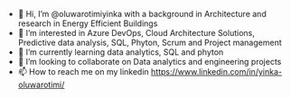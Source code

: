 - 👋 Hi, I’m @oluwarotimiyinka with a background in Architecture and research in Energy Efficient Buildings
- 👀 I’m interested in Azure DevOps, Cloud Architecture Solutions, Predictive data analysis, SQL, Phyton, Scrum and Project management
- 🌱 I’m currently learning data analytics, SQL and phyton
- 💞️ I’m looking to collaborate on Data analytics and engineering projects
- 📫 How to reach me on my linkedin https://www.linkedin.com/in/yinka-oluwarotimi/

<!---
oluwarotimiyinka/oluwarotimiyinka is a ✨ special ✨ repository because its `README.md` (this file) appears on your GitHub profile.
You can click the Preview link to take a look at your changes.
--->
